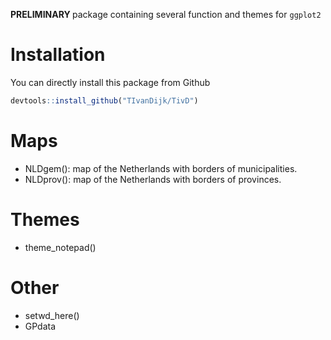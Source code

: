 
<!-- README.md is generated from README.Rmd. Please edit that file -->

<b> PRELIMINARY </b> package containing several function and themes for
`ggplot2`

# Installation

You can directly install this package from Github

``` r
devtools::install_github("TIvanDijk/TivD")
```

# Maps

  - NLDgem(): map of the Netherlands with borders of municipalities.
  - NLDprov(): map of the Netherlands with borders of provinces.

# Themes

  - theme\_notepad()

# Other

  - setwd\_here()
  - GPdata
